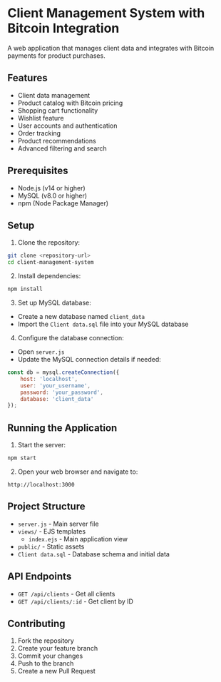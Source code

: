 # Client Management System with Bitcoin Integration

A web application that manages client data and integrates with Bitcoin payments for product purchases.

## Features

- Client data management
- Product catalog with Bitcoin pricing
- Shopping cart functionality
- Wishlist feature
- User accounts and authentication
- Order tracking
- Product recommendations
- Advanced filtering and search

## Prerequisites

- Node.js (v14 or higher)
- MySQL (v8.0 or higher)
- npm (Node Package Manager)

## Setup

1. Clone the repository:
```bash
git clone <repository-url>
cd client-management-system
```

2. Install dependencies:
```bash
npm install
```

3. Set up MySQL database:
- Create a new database named `client_data`
- Import the `Client data.sql` file into your MySQL database

4. Configure the database connection:
- Open `server.js`
- Update the MySQL connection details if needed:
```javascript
const db = mysql.createConnection({
    host: 'localhost',
    user: 'your_username',
    password: 'your_password',
    database: 'client_data'
});
```

## Running the Application

1. Start the server:
```bash
npm start
```

2. Open your web browser and navigate to:
```
http://localhost:3000
```

## Project Structure

- `server.js` - Main server file
- `views/` - EJS templates
  - `index.ejs` - Main application view
- `public/` - Static assets
- `Client data.sql` - Database schema and initial data

## API Endpoints

- `GET /api/clients` - Get all clients
- `GET /api/clients/:id` - Get client by ID

## Contributing

1. Fork the repository
2. Create your feature branch
3. Commit your changes
4. Push to the branch
5. Create a new Pull Request 